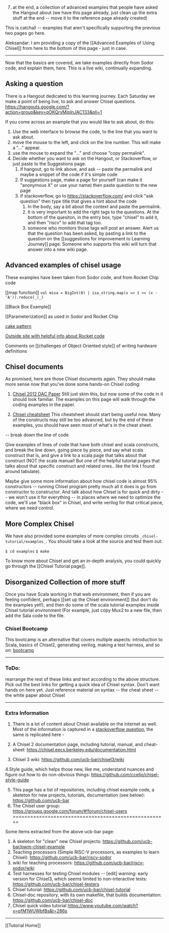 7. at the end, a collection of advanced examples that people have asked the Hangout about (we have this page already, just clean up the extra stuff at the end -- move it to the reference page already created)

This is catchall -- examples that aren't specifically supporting the previous two pages go here.

Aleksandar: I am providing a copy of the [[Advanced Examples of Using Chisel]] from here to the bottom of this page - just in case.
***
Now that the basics are covered, we take examples directly from Sodor code, and explain them, here.  This is a live wiki, continually expanding.  

## Asking a question

There is a Hangout dedicated to this learning journey.  Each Saturday we make a point of being live, to ask and answer Chisel questions.  https://hangouts.google.com/?action=group&key=qOKQrvMjplnJAC133&pli=1

If you come across an example that you would like to ask about, do this:

1. Use the web interface to browse the code, to the line that you want to ask about.
2. move the mouse to the left, and click on the line number.  This will make a "..." appear.
3. use the mouse to expand the "..." and choose "copy permalink".
4. Decide whether you want to ask on the Hangout, or Stackoverflow, or just paste to the Suggestions page.
   1. if hangout, go to link above, and ask -- paste the permalink and maybe a snippet of the code if it's simple code
   2. If suggestions page, make a page for yourself (can make it "anonymous X" or use your name)  then paste question to the new page
   3. if stackoverflow, go to https://stackoverflow.com/ and click "ask question" then type title that gives a hint about the code
      1. In the body, say a bit about the context and paste the permalink.
      2. It is very important to add the right tags to the questions.  At the bottom of the quesiton, in the entry box, type "chisel" to add it, and then "riscv" to add that tag too.
      3. someone who monitors those tags will post an answer.  Alert us that the question has been asked, by pasting a link to the question on the [[suggestions for improvement to Learning Journey]] page.  Someone who supports this wiki will turn that answer into a new wiki page.


## Advanced examples of chisel usage

These examples have been taken from Sodor code, and from Rocket Chip code

[[map function]]  `val misa = BigInt(0) | isa_string.map(x => 1 << (x - 'A')).reduce(_|_)`

[[Black Box Example]]

[[Parameterization]] as used in Sodor and Rocket Chip

[cake pattern](https://github.com/cnrv/rocket-chip-read/blob/master/other/cake_pattern.md)

[Outside site with helpful info about Rocket code](https://github.com/cnrv/rocket-chip-read)

Comments on [[challenges of Object Oriented style]] of writing hardware definitions

## Chisel documents
As promised, here are those Chisel documents again. They should make more sense now that you've done some hands-on Chisel coding:
1. [Chisel 2012 DAC Paper](https://bytebucket.org/intensivate/developer_resources/wiki/docs/chisel-dac2012.pdf?token=8db2611587b9516a6e6e665b261f07014bcfbb65&rev=3276fb9be43e8fdcf0bba9239ecb7300beacffad) Still just skim this, but now some of the code in it should look familiar. The examples on this page will walk through the coding examples in the paper.

2. [Chisel cheatsheet](https://bytebucket.org/intensivate/developer_resources/wiki/docs/chisel-cheatsheet.pdf?token=2b8bf6e4daeeaf58de92e2eebc3a639f2ea9a863&rev=28c8a1d8563ec7bb5d435ffcc59eb058837b0d28) This cheatsheet should start being useful now. Many of the constructs may still be too advanced, but by the end of these examples, you should have seen most of what's in the cheat sheet.

-- break down the line of code

Give examples of lines of code that have both chisel and scala constructs, and break the line down, going piece by piece, and say what scala construct that is, and give a link to a scala page that talks about that construct (NOT the scala manual! But one of the helpful tutorial pages that talks about that specific construct and related ones.. like the link I found around tabulate).

Maybe give some more information about how chisel code is almost 95% constructors -- running Chisel program pretty much all it does is go from constructor to constructor. And talk about how Chisel is for quick and dirty -- we won't use it for everything -- in places where we need to optimize the code, we'll use "black box" in Chisel, and write verilog for that critical piece, where we need control.

## More Complex Chisel
We have also provided some examples of more complex circuits `_chisel-tutorial/examples_`. You should take a look at the source and test them out:

`$ cd examples`
`$ make`

To know more about Chisel and get an in-depth analysis, you could quickly go through the [[Chisel Tutorial page]].

## Disorganized Collection of more stuff 
Once you have Scala working in that web environment, then if you are feeling confident, perhaps [[set up the Chisel environment]] (but don't do the examples yet!), and then do some of the scala tutorial examples inside Chisel tutorial environment (For example, just copy Mux2 to a new file, then add the Sala code to the file.

### Chisel Bootcamp

This bootcamp is an alternative that covers multiple aspects: introduction to Scala, basics of Chisel2, generating verilog, making a test harness, and so on: [bootcamp](https://bytebucket.org/intensivate/developer_resources/wiki/docs/bootcamp-20121026.pdf?token=465301eb0a6ac0f168aa5fb88a169c0eacc01318&rev=28c8a1d8563ec7bb5d435ffcc59eb058837b0d28)

--------------------------------------------------------------------------------------------------------------------------
### ToDo:

rearrange the rest of these links and text according to the above structure. Pick out the best links for getting a quick idea of Chisel syntax. Don't want hands on here yet. Just reference material on syntax -- the cheat sheet -- the white paper about Chisel

--------------------------------------------------------------------------------------------------------------------------
### Extra Information
1. There is a lot of content about Chisel available on the internet as well. Most of the information is captured in a [stackoverflow question](https://stackoverflow.com/questions/39265641/is-there-a-consolidated-list-of-documentation-about-chisel), the same is replicated here -

2. A Chisel 2 documentation page, including tutorial, manual, and cheat-sheet: https://chisel.eecs.berkeley.edu/documentation.html

3. Chisel 3 wiki: https://github.com/ucb-bar/chisel3/wiki

4.Style guide, which helps those new, like me, understand nuances and figure out how to do non-obvious things: https://github.com/ccelio/chisel-style-guide

5. This page has a list of repositories, including chisel example code, a skeleton for new projects, tutorials, documentation (see below): https://github.com/ucb-bar
6. The Chisel user group: https://groups.google.com/forum/#!forum/chisel-users
=====================================================

Some items extracted from the above ucb-bar page:

1. A skeleton for "clean" new Chisel projects: https://github.com/ucb-bar/pwm-chisel-example
2. Teaching processors (Simple RISC-V processors, as examples to learn Chisel): https://github.com/ucb-bar/riscv-sodor
3. wiki for teaching processors: https://github.com/ucb-bar/riscv-sodor/wiki
4. Test harnesses for testing Chisel modules -- [edit] warning: early version for Chisel3, which seems limited to non-interactive tests: https://github.com/ucb-bar/chisel-testers
5. Chisel tutorial: https://github.com/ucb-bar/chisel-tutorial
6. Chisel-doc repository, with its own makefile, that builds documentation: https://github.com/ucb-bar/chisel-doc
7. Chisel quick video tutorial https://www.youtube.com/watch?v=pfM1WUWbfBs&t=286s

***
[[Tutorial Home]]